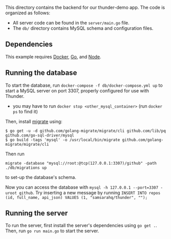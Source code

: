 This directory contains the backend for our thunder-demo app. The code is organized as follows:

- All server code can be found in the `server/main.go` file.
- The `db/` directory contains MySQL schema and configuration files.

## Dependencies

This example requires [Docker](https://docker.com), [Go](https://golang.org/),
and [Node](https://nodejs.org/).

## Running the database

To start the database, run `docker-compose -f db/docker-compose.yml up` to
start a MySQL server on port 3307, properly configured for use with Thunder. 
- you may have to run `docker stop <other_mysql_container>` (run `docker ps` to find it)

Then, install [migrate](https://github.com/golang-migrate/migrate/tree/master/cli) using:
```
$ go get -u -d github.com/golang-migrate/migrate/cli github.com/lib/pq github.com/go-sql-driver/mysql
$ go build -tags 'mysql' -o /usr/local/bin/migrate github.com/golang-migrate/migrate/cli
```
Then run
```
migrate -database "mysql://root:@tcp(127.0.0.1:3307)/github" -path ./db/migrations up
```
to set-up the database's schema.

Now you can access the database with `mysql -h 127.0.0.1 --port=3307 -uroot
github`. Try inserting a new message by running
`INSERT INTO repos (id, full_name, api_json) VALUES (1, "samsarahq/thunder", "");`

## Running the server

To run the server, first install the server's dependencies using
`go get .`.
Then, run `go run main.go` to start the server.

